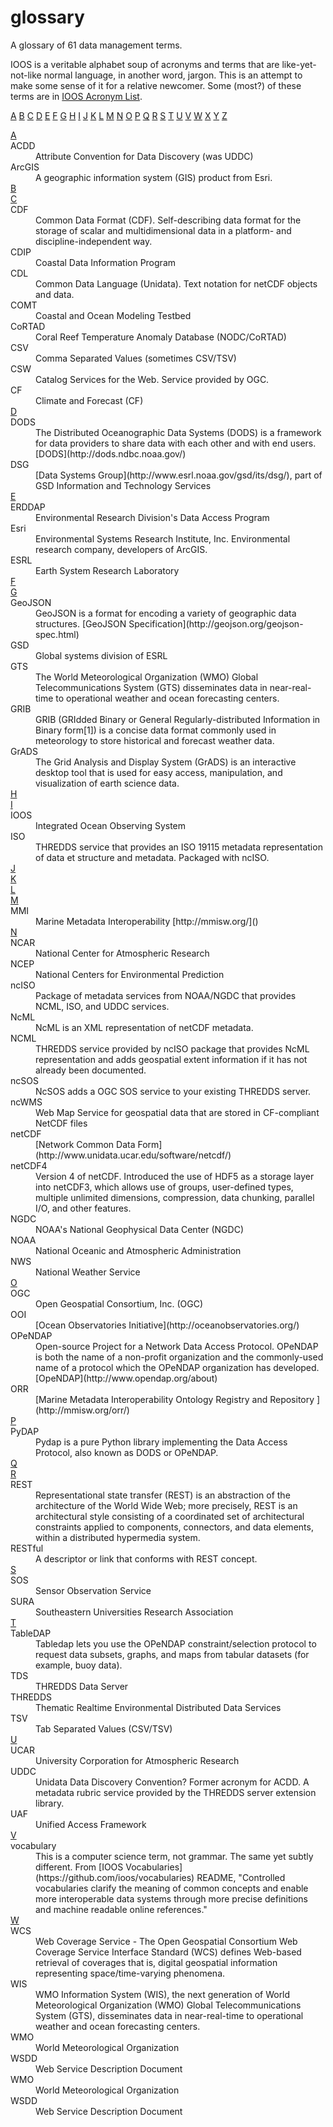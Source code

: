 glossary
========

A glossary of 61 data management terms.

IOOS is a veritable alphabet soup of acronyms and terms that are like-yet-not-like normal language, in another word, jargon. 
This is an attempt to make some sense of it for a relative newcomer. Some (most?) of these terms are in [IOOS Acronym List](http://www.ioos.noaa.gov/about/acronym_list.html).

<a name="contents"></a>
[A](#A)
[B](#B)
[C](#C)
[D](#D)
[E](#E)
[F](#F)
[G](#G) 
[H](#H)
[I](#I)
[J](#J)
[K](#K)
[L](#L)
[M](#M)
[N](#N)
[O](#O)
[P](#P)
[Q](#Q)
[R](#R)
[S](#S)
[T](#T)
[U](#U)
[V](#V)
[W](#W)
[X](#X)
[Y](#Y)
[Z](#Z)

<DL>
  <DT><a name="A"></a><a href=#contents>A</a><DD>
  <DT>ACDD
  <DD>Attribute Convention for Data Discovery (was UDDC)
<DT>ArcGIS<DD>A geographic information system (GIS) product from Esri.
  
  <DT><a name="B"></a><a href=#contents>B</a><DD>
  <DT><a name="C"></a><a href=#contents>C</a><DD>
<DT>CDF<DD> Common Data Format (CDF).  Self-describing data format for the storage of scalar and multidimensional
data in a platform- and discipline-independent way.  
  <DT>CDIP <DD>Coastal Data Information Program
  <DT>CDL<DD>Common Data Language (Unidata).  Text notation for netCDF objects and data.
  <DT>COMT<DD>Coastal and Ocean Modeling Testbed
  <DT>CoRTAD
  <DD> Coral Reef Temperature Anomaly Database (NODC/CoRTAD)
  <DT>CSV
  <DD>Comma Separated Values (sometimes CSV/TSV)
  <DT>CSW <DD>Catalog Services for the Web. Service provided by OGC.
  <DT>CF
  <DD>Climate and Forecast (CF)
  
  <DT><a name="D"></a><a href=#contents>D</a><DD>
  <DT>DODS
  <DD>The Distributed Oceanographic Data Systems (DODS) is a framework for data providers to share data with each other and with end users. [DODS](http://dods.ndbc.noaa.gov/)
  <DT>DSG 
  <DD>[Data Systems Group](http://www.esrl.noaa.gov/gsd/its/dsg/), part of GSD  Information and Technology Services 

  <DT><a name="E"></a><a href=#contents>E</a><DD>
  <DT>ERDDAP
  <DD>Environmental Research Division's Data Access Program 
<DT>Esri<DD>Environmental Systems Research Institute, Inc. Environmental
research company, developers of ArcGIS.
  <DT>ESRL<DD> Earth System Research Laboratory
  <DT><a name="F"></a><a href=#contents>F</a><DD>
  <DT><a name="G"></a><a href=#contents>G</a><DD>
  <DT>GeoJSON<DD>GeoJSON is a format for encoding a variety of geographic
data structures.  [GeoJSON Specification](http://geojson.org/geojson-spec.html)
  <DT>GSD <DD>Global systems division of ESRL
  <DT>GTS <DD>The World Meteorological Organization (WMO) Global Telecommunications System (GTS) disseminates data in near-real-time to operational weather and ocean forecasting centers. 
<DT>GRIB<DD>GRIB (GRIdded Binary or General Regularly-distributed
Information in Binary form[1]) is a concise data format commonly used in
meteorology to store historical and forecast weather data. 
<DT>GrADS<DD>The Grid Analysis and Display System (GrADS) is an interactive
desktop tool that is used for easy access, manipulation, and visualization
of earth science data. 

  <DT><a name="H"></a><a href=#contents>H</a><DD>
  <DT><a name="I"></a><a href=#contents>I</a><DD>
  <DT>IOOS
  <DD>Integrated Ocean Observing System
	<DT>ISO<DD>THREDDS service that provides an ISO 19115 metadata
representation of data et structure and metadata. Packaged with ncISO.
  
  <DT><a name="J"></a><a href=#contents>J</a><DD>
  <DT><a name="K"></a><a href=#contents>K</a><DD>
  <DT><a name="L"></a><a href=#contents>L</a><DD>
  <DT><a name="M"></a><a href=#contents>M</a><DD>
  <DT>MMI
  <DD> Marine Metadata Interoperability [http://mmisw.org/]()

  <DT><a name="N"></a><a href=#contents>N</a><DD>
  <DT>NCAR
  <DD>National Center for Atmospheric Research
  <DT>NCEP
  <DD>National Centers for Environmental Prediction
	<DT>ncISO<DD>Package of metadata services from NOAA/NGDC that
provides NCML, ISO, and UDDC services. 
  <DT>NcML 
  <DD>NcML is an XML representation of netCDF metadata.
  <DT>NCML<DD> THREDDS service provided by ncISO package that provides NcML
representation and adds geospatial extent
information if it has not already been documented.
  <DT>ncSOS
  <DD>NcSOS adds a OGC SOS service to your existing THREDDS server.
  <DT>ncWMS 
  <DD>Web Map Service  for geospatial data that are stored in  CF-compliant  NetCDF files
  <DT>netCDF <DD>[Network Common Data Form](http://www.unidata.ucar.edu/software/netcdf/)
<DT>netCDF4<DD>Version 4 of netCDF. Introduced the use of HDF5 as a storage
layer into netCDF3, which allows use of groups, user-defined types, multiple unlimited
dimensions, compression, data chunking, parallel I/O, and other features.

  <DT>NGDC
  <DD>NOAA's National Geophysical Data Center (NGDC) 
  <DT>NOAA
  <DD>National Oceanic and Atmospheric Administration
  <DT>NWS
  <DD>National Weather Service
  
  <DT><a name="O"></a><a href=#contents>O</a><DD>
  <DT>OGC
  <DD>Open Geospatial Consortium, Inc. (OGC)
  <DT>OOI
  <DD> [Ocean Observatories Initiative](http://oceanobservatories.org/)
  <DT>OPeNDAP
  <DD>Open-source Project for a Network Data Access Protocol. OPeNDAP is both the name of a non-profit organization and the commonly-used name of a protocol which the OPeNDAP organization has developed. [OpeNDAP](http://www.opendap.org/about)  
  <DT>ORR
  <DD> 
  [Marine Metadata Interoperability  Ontology Registry and Repository ](http://mmisw.org/orr/)
  

  <DT><a name="P"></a><a href=#contents>P</a><DD>
  <DT>PyDAP
  <DD>Pydap is a pure Python library implementing the Data Access Protocol, also known as DODS or OPeNDAP.

  <DT><a name="Q"></a><a href=#contents>Q</a><DD>
  <DT><a name="R"></a><a href=#contents>R</a><DD>
  <DT>REST
  <DD>Representational state transfer (REST) is an abstraction of the architecture of the World Wide Web; more precisely, REST is an architectural style consisting of a coordinated set of architectural constraints applied to components, connectors, and data elements, within a distributed hypermedia system.
  <DT>RESTful
  <DD>A descriptor or link that conforms with REST concept.
  
  <DT><a name="S"></a><a href=#contents>S</a><DD>
  <DT>SOS <DD>Sensor Observation Service
  <DT>SURA<DD>Southeastern Universities Research Association 
  
  <DT><a name="T"></a><a href=#contents>T</a><DD>
  <DT>TableDAP
  <DD>Tabledap lets you use the OPeNDAP constraint/selection protocol to request data subsets, 
graphs, and maps from tabular datasets (for example, buoy data). 
  <DT>TDS
  <DD> THREDDS Data Server
  <DT> THREDDS
  <DD> Thematic Realtime Environmental Distributed Data Services
  <DT>TSV
  <DD>Tab Separated Values (CSV/TSV)
  
  <DT><a name="U"></a><a href=#contents>U</a><DD>
  <DT>UCAR
  <DD>University Corporation for Atmospheric Research
	<DT>UDDC<DD>Unidata Data Discovery Convention? Former acronym for ACDD. A metadata rubric service provided by the THREDDS
server extension library. 
  <DT>UAF	
  <DD>Unified Access Framework
  
  <DT><a name="V"></a><a href=#contents>V</a><DD>
  <DT>vocabulary
  <DD>This is a computer science term, not grammar. The same yet subtly different. From [IOOS Vocabularies](https://github.com/ioos/vocabularies) README, "Controlled vocabularies clarify the meaning of common concepts and enable more interoperable data systems through more precise definitions and machine readable online references."  
  
  
  <DT><a name="W"></a><a href=#contents>W</a><DD>
  <DT>WCS <DD>Web Coverage Service - The Open Geospatial Consortium Web 
Coverage Service Interface Standard (WCS) defines Web-based retrieval of
coverages that is, digital geospatial information representing
space/time-varying phenomena.
  <DT>WIS<DD>WMO Information System (WIS), the next generation of World Meteorological Organization (WMO) Global Telecommunications System (GTS), disseminates data in near-real-time to operational weather and ocean forecasting centers.
  <DT>WMO <DD>World Meteorological Organization
  <DT>WSDD <DD>Web Service Description Document
  <DT>WMO <DD>World Meteorological Organization
  <DT>WSDD <DD>Web Service Description Document

</DL>

<!--
More terms 
<DT>HDF-4<DD>
<DT>HDF-5<DD>
<DT>Iris<DD> 
-->
